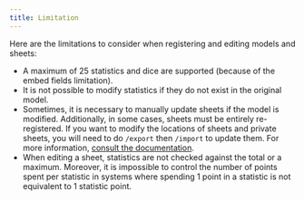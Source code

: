 ```yaml
---
title: Limitation
---
```


Here are the limitations to consider when registering and editing models and sheets:

- A maximum of 25 statistics and dice are supported (because of the embed fields limitation).
- It is not possible to modify statistics if they do not exist in the original model.
- Sometimes, it is necessary to manually update sheets if the model is modified. Additionally, in some cases, sheets must be entirely re-registered. If you want to modify the locations of sheets and private sheets, you will need to do `/export` then `/import` to update them. For more information, [consult the documentation](../config/import_export.md).
- When editing a sheet, statistics are not checked against the total or a maximum. Moreover, it is impossible to control the number of points spent per statistic in systems where spending 1 point in a statistic is not equivalent to 1 statistic point.